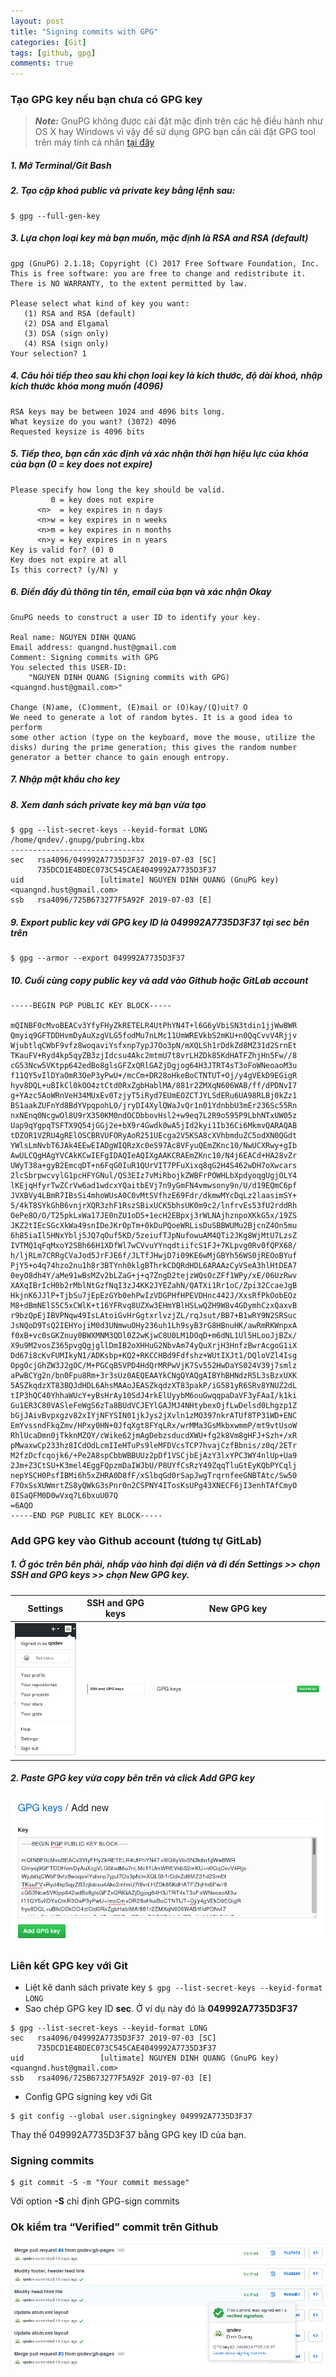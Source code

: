 ```yaml
---
layout: post
title: "Signing commits with GPG"
categories: [Git]
tags: [github, gpg]
comments: true
---
```


### Tạo GPG key nếu bạn chưa có GPG key

> _**Note:**_ GnuPG không được cài đặt mặc định trên các hệ điều hành như OS X hay Windows
> vì vậy để sử dụng GPG bạn cần cài đặt GPG tool trên máy tính cá nhân [tại đây](https://www.gnupg.org/download/index.html)

<!--more-->

##### 1. Mở Terminal/Git Bash 

##### 2. Tạo cặp khoá public và private key bằng lệnh sau:

```shell
$ gpg --full-gen-key
```
##### 3. Lựa chọn loại key mà bạn muốn, mặc định là RSA and RSA (default)

```shell
gpg (GnuPG) 2.1.18; Copyright (C) 2017 Free Software Foundation, Inc.
This is free software: you are free to change and redistribute it.
There is NO WARRANTY, to the extent permitted by law.

Please select what kind of key you want:
   (1) RSA and RSA (default)
   (2) DSA and Elgamal
   (3) DSA (sign only)
   (4) RSA (sign only)
Your selection? 1

```
##### 4. Câu hỏi tiếp theo sau khi chọn loại key là kích thước, độ dài khoá, nhập kích thước khóa mong muốn (4096)

```shell
RSA keys may be between 1024 and 4096 bits long.
What keysize do you want? (3072) 4096
Requested keysize is 4096 bits
```
##### 5. Tiếp theo, bạn cần xác định và xác nhận thời hạn hiệu lực của khóa của bạn (0 = key does not expire)

```shell
Please specify how long the key should be valid.
         0 = key does not expire
      <n>  = key expires in n days
      <n>w = key expires in n weeks
      <n>m = key expires in n months
      <n>y = key expires in n years
Key is valid for? (0) 0
Key does not expire at all
Is this correct? (y/N) y
```
##### 6. Điền đầy đủ thông tin tên, email của bạn và xác nhận Okay

```shell
GnuPG needs to construct a user ID to identify your key.

Real name: NGUYEN DINH QUANG
Email address: quangnd.hust@gmail.com
Comment: Signing commits with GPG
You selected this USER-ID:
    "NGUYEN DINH QUANG (Signing commits with GPG) <quangnd.hust@gmail.com>"

Change (N)ame, (C)omment, (E)mail or (O)kay/(Q)uit? O
We need to generate a lot of random bytes. It is a good idea to perform
some other action (type on the keyboard, move the mouse, utilize the
disks) during the prime generation; this gives the random number
generator a better chance to gain enough entropy.
```
##### 7. Nhập mật khẩu cho key

##### 8. Xem danh sách private key mà bạn vừa tạo

```shell
$ gpg --list-secret-keys --keyid-format LONG
/home/qndev/.gnupg/pubring.kbx
------------------------------
sec   rsa4096/049992A7735D3F37 2019-07-03 [SC]
      735DCD1E4BDEC073C545CAE4049992A7735D3F37
uid                 [ultimate] NGUYEN DINH QUANG (GnuPG key) <quangnd.hust@gmail.com>
ssb   rsa4096/725B673277F5A92F 2019-07-03 [E]
```
##### 9. Export public key với GPG key ID là _**049992A7735D3F37**_ tại _**sec**_ bên trên

```shell
$ gpg --armor --export 049992A7735D3F37
```
##### 10. Cuối cùng copy public key và add vào Github hoặc GitLab account

```shell
-----BEGIN PGP PUBLIC KEY BLOCK-----

mQINBF0cMvoBEACv3YfyFHyZkRETELR4UtPhYN4T+l6G6yVbiSN3tdin1jjWwBWR
Qmyiq9GFTDDHvmDyAuXzgVLG5fodMu7nLMc11UmWREVkbS2mKU+n0QqCvvV4Rjjv
WjubtlqCWbF9vfz8woqaviYsfxnp7ypJ7Oo3pN/mXQLSh1rDdkZd8MZ31d2SrnEt
TKauFV+Ryd4kp5qyZB3zjIdcsu4Akc2mtmU7t8vrLHZDk85KdHATFZhjHn5Fw//8
cG53Ncw5VKtpp642edBo8glsGFZxQRlGAZjDgjog64H3JTRT4sT3oFoWNeoaoM3u
f11QY5vIlDYaOmR3OeP3yPwU+/mcCm+DR28oHkeBoCTNTUT+Oj/y4gVEkD9EGigR
hyv8DQL+uBIkCl0kOO4ztCtd0RxZgbHablMA/881r2ZMXqN606WAB/ff/dPDNvI7
g+YAzc5AoWRnVeH34MUxEv0TzjyT5iRyd7EUmEOZCTJYLSdERu6UA98RLBj0kZz1
BS1aakZUFnYd8BdYVpqpohLO/jryDI4XylQWaJvQr1n01YdnbbU3mEr236Sc55Rn
nxNEnq0NcgwOl8U9rX350KM0ndOCDbbovHsl2+w9eq7L2R9o595P9LbhNTxUW05z
Uap9qYgpqTSFTX9Q54jGGj2e+bX9r4Gwdk0wA5jId2kyi1Ib36Ci6MkmvQARAQAB
tDZOR1VZRU4gRElOSCBRVUFORyAoR251UEcga2V5KSA8cXVhbmduZC5odXN0QGdt
YWlsLmNvbT6JAk4EEwEIADgWIQRzXc0eS97Ac8VFyuQEmZKnc10/NwUCXRwy+gIb
AwULCQgHAgYVCAkKCwIEFgIDAQIeAQIXgAAKCRAEmZKnc10/N4j6EACd+HA28vZr
UWyT38a+gyB2EmcqDT+n6FqG0IuR1QUrVIT7PFuXixq8qG2H4S462wDH7oXwcars
2lcSbrpwcvylG1pcHFYGNul/QS3EIz7vMiRbojkZWBFrPOWHLbXpdyoqgUgjOLY4
lKEjqHfyrTwZCrVw6ad1wdcxYQaitbEVj7n9yGmFN4vmwsony9n/U/d19EQmC6pf
JVXBVy4LBmR7IBsSi4mhoWUsA0C0vMtSVfhzE69Fdr/dkmwMYcDqLz2laasimSY+
5/4kT8SYkGhB6vnjrXQR3zhF1RszSBixUCK5bhsUK0m9c2/lnfrvEs53fU2rddRh
OePe8O/O/T25pkLxWa17JE0nZU1oD5+1ecH2EBpxj3rWLNAjhznpoXKkG5x/19ZS
JKZ2tIEcSGcXkWa49snIDeJKrOpTm+0kDuPQoeWRLisDuSBBWUMu2BjcnZ4On5mu
6h85iaIl5HNxYblj5JQ7qOuf5KD/5zeiufTJpNufowuAM4QTi2JKg8WjMtU7LzsZ
IVTMQ1qFqMxoY2SBh66H1XDfWl7wCVvuYYnqdtiifcS1FJ+7KLpvg0Rv0fQPX68/
h/ljRLm7CRRgCVaJod5JrFJE6f/JLTfJHwjD7i09KE6wMjGBYh56WS0jREOoBYuf
PjY5+o4q74hzo2nu1h8r3BTYnh0klgBThrkCDQRdHDL6ARAAzCyVSeA3hlHtDEA7
0eyO8dh4Y/aMe91wBsMZv2bLZaG+j+q7ZngD2tejzWQsOcZFf1WPy/xE/06UzRwv
XAXqIBrIcH0b2rMblNtGzfNqI3zJ4KK2JYEZahN/QATXi1Rr1oC/Zpi32CcaeJgB
HkjnK6JJlP+TjbSu7jEpEzGYb0ehPwIzVDGPHfHPEVDHnc442J/XxsRfPkOobEOz
M8+dBmNElS5C5xCWlK+t16YFRvq8UZXw3EHmYBlHSLwQZH9W8v4GDymhCzxQaxvB
r9bzQpEjIBVPNqw49IsLAtoiGvHrGgtxrlvzjZL/rqJsut/BB7+B1wRY9N2SRSuc
JsNQoD9TsQ2IEHYojiM0d3UNmwuOHy236uh1Lh9syB3rG8HBnuHK/awRmRKWnpxA
f0xB+vc0sGKZnuy0BWXMNM3QDl0Z2wKjwC8U0LM1DOqD+m6dNL1Ul5HLooJjBZx/
X9u9M2vosZ365pvgQgjgllDmIB2oXHHuG2NbvAm74yQuXrjH3HnfzBwrAcgoG1iX
Dd67i8cKvFUMIkyN1/ADKsbp+KQ2+RKCCHBd9Fdfshz+WUtIXJt1/DQloVZl4Isg
OpgOcjGhZW3J2gOC/M+PGCqB5VPD4HdQrMRPwVjK7Sv552HwDaYS024V39j7smlz
aPwBCYg2n/bn0Fpu8Rm+3r3sUz0AEQEAAYkCNgQYAQgAIBYhBHNdzR5L3sBzxUXK
5ASZkqdzXT83BQJdHDL6AhsMAAoJEASZkqdzXT83pakP/iG581yR6SRv8YNUZ2dL
tIP3hQC40YhhaWUcY+yBsHrAy10SdJ4rkElUyybM6ouGwqqpaDaVF3yFAaI/k1ki
Gu1ER3C80VASleFeWgS6zTa8BUdVCJEYlGAJMJ4NHtybexOjfLwDelsd0Lhgzp1Z
bGjJAivBvpxgzv82xIYjNFYSIN01jkJys2jXvln1zMO397nkrATUf8TP31WD+ENC
EmYvssndFkqZmv/HPxy0HN+0JfqXgt8FYqLRx/wrMMa3GsMkbxwmmP/mt9vtUsoW
RhlUcaDmn0jTkknMZQY/cWike62jmAgDebzsducdXWU+fg2k8Vm8gHFJ+Szh+/xR
pMwaxwCp233hz8ICdOdLcmIIeHTuPs9leMFDVcsTCP7hvajCzfBbnis/z0q/2ETr
M2fzDcfcqojk6/+Pe2A8spCbbWBBUUz2pDf1VSCjbEjAzY3lxYPC3WY4nlUp+Ua9
2Jm+Z3CtSU+K3mel4EggFQpzmDaIWJbU/P8UYfCsRzY49ZqqTluGtEyKQbPYCqlj
nepYSCH0PsfIBMi6h5xZHRA0D8fF/xSlbqGd0rSapJwgTrqrnfeeGNBTAtc/Sw50
F7OxSsXUWmrtZS8yQWkG3sPnr0n2CSPNY4ITosKsUPg43XNECF6jI3enhTAfCmyO
0ISaQFM0D0wVxq7L6bxuU07Q
=6AQO
-----END PGP PUBLIC KEY BLOCK-----
```

### Add GPG key vào Github account (tương tự GitLab)

##### 1. Ở góc trên bên phải, nhấp vào hình đại diện và đi đến Settings >> chọn SSH and GPG keys >> chọn New GPG key.

Settings                   | SSH and GPG keys          | New GPG key
:-------------------------:|:-------------------------:|:-------------------------:
![Settings](https://raw.githubusercontent.com/qndev/qndev.github.io/master/public/images/settingsgithub.png) | ![SSH and GPG keys](https://raw.githubusercontent.com/qndev/qndev.github.io/master/public/images/gpgkey.png) | ![New GPG key](https://raw.githubusercontent.com/qndev/qndev.github.io/master/public/images/newgpgkey.png)

##### 2. Paste GPG key vừa copy bên trên và click _**Add GPG key**_

![Paste GPG key](https://raw.githubusercontent.com/qndev/qndev.github.io/master/public/images/addnewgpgkey.png)

### Liên kết GPG key với Git

- Liệt kê danh sách private key `$ gpg --list-secret-keys --keyid-format LONG`
- Sao chép GPG key ID **sec**. Ở ví dụ này đó là **049992A7735D3F37**
```shell
$ gpg --list-secret-keys --keyid-format LONG
sec   rsa4096/049992A7735D3F37 2019-07-03 [SC]
      735DCD1E4BDEC073C545CAE4049992A7735D3F37
uid                 [ultimate] NGUYEN DINH QUANG (GnuPG key) <quangnd.hust@gmail.com>
ssb   rsa4096/725B673277F5A92F 2019-07-03 [E]
```
- Config GPG signing key với Git
```shell
$ git config --global user.signingkey 049992A7735D3F37
```
Thay thế 049992A7735D3F37 bằng GPG key ID của bạn.

### Signing commits

```shell
$ git commit -S -m "Your commit message"
```
Với option **-S** chỉ định GPG-sign commits

### Ok kiểm tra “Verified” commit trên Github

![Verified](https://raw.githubusercontent.com/qndev/qndev.github.io/master/public/images/verified.png)
